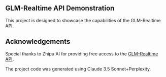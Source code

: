 ## GLM-Realtime API Demonstration

This project is designed to showcase the capabilities of the GLM-Realtime API.

## Acknowledgements

Special thanks to Zhipu AI for providing free access to the [GLM-Realtime API](https://www.bigmodel.cn/dev/howuse/glm-realtime).

The project code was generated using Claude 3.5 Sonnet+Perplexity.